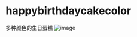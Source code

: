 # happybirthdaycakecolor
多种颜色的生日蛋糕
![image](https://github.com/love99you/happybirthdaycakecolor/assets/118249630/b1e04aa7-e4e9-4907-b8e8-ae8531bf2b80)
